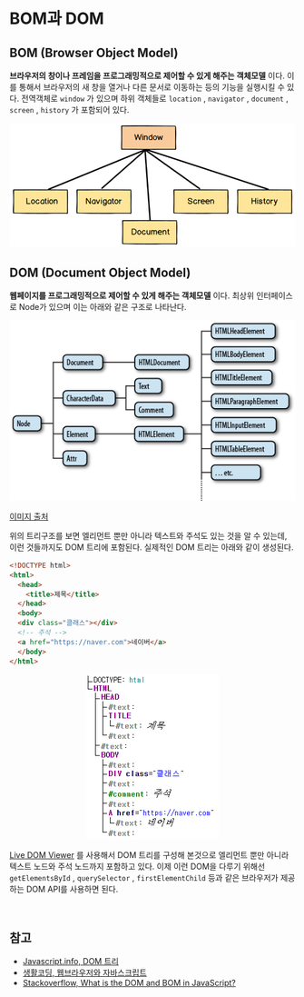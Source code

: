 # BOM과 DOM

## BOM (Browser Object Model)

**브라우저의 창이나 프레임을 프로그래밍적으로 제어할 수 있게 해주는 객체모델** 이다. 이를 통해서 브라우저의 새 창을 열거나 다른 문서로 이동하는 등의 기능을 실행시킬 수 있다. 전역객체로 `window` 가 있으며 하위 객체들로 `location` , `navigator` , `document` , `screen` , `history` 가 포함되어 있다.

<img src="../../images/frontend/bom.png">

<br>

## DOM (Document Object Model)

**웹페이지를 프로그래밍적으로 제어할 수 있게 해주는 객체모델** 이다. 최상위 인터페이스로 Node가 있으며 이는 아래와 같은 구조로 나타난다.

<img src="../../images/frontend/dom.png">

[이미지 출처](https://web.stanford.edu/class/cs98si/slides/the-document-object-model.html)

위의 트리구조를 보면 엘리먼트 뿐만 아니라 텍스트와 주석도 있는 것을 알 수 있는데, 이런 것들까지도 DOM 트리에 포함된다. 실제적인 DOM 트리는 아래와 같이 생성된다.

```html
<!DOCTYPE html>
<html>
  <head>
    <title>제목</title>
  </head>
  <body>
  <div class="클래스"></div>
  <!-- 주석 -->
  <a href="https://naver.com">네이버</a>
  </body>
</html>
```

<p align="center">
	<img src="../../images/frontend/dom2.png">
</p>

[Live DOM Viewer](https://software.hixie.ch/utilities/js/live-dom-viewer/) 를 사용해서 DOM 트리를 구성해 본것으로 엘리먼트 뿐만 아니라 텍스트 노드와 주석 노드까지 포함하고 있다. 이제 이런 DOM을 다루기 위해선 `getElementsById` , `querySelector` , `firstElementChild` 등과 같은 브라우저가 제공하는 DOM API를 사용하면 된다.

<br>

## 참고

* [Javascript.info, DOM 트리](https://ko.javascript.info/dom-nodes)
* [생활코딩, 웹브라우저와 자바스크립트](https://opentutorials.org/course/1375)
* [Stackoverflow, What is the DOM and BOM in JavaScript?](https://stackoverflow.com/questions/4416317/what-is-the-dom-and-bom-in-javascript)